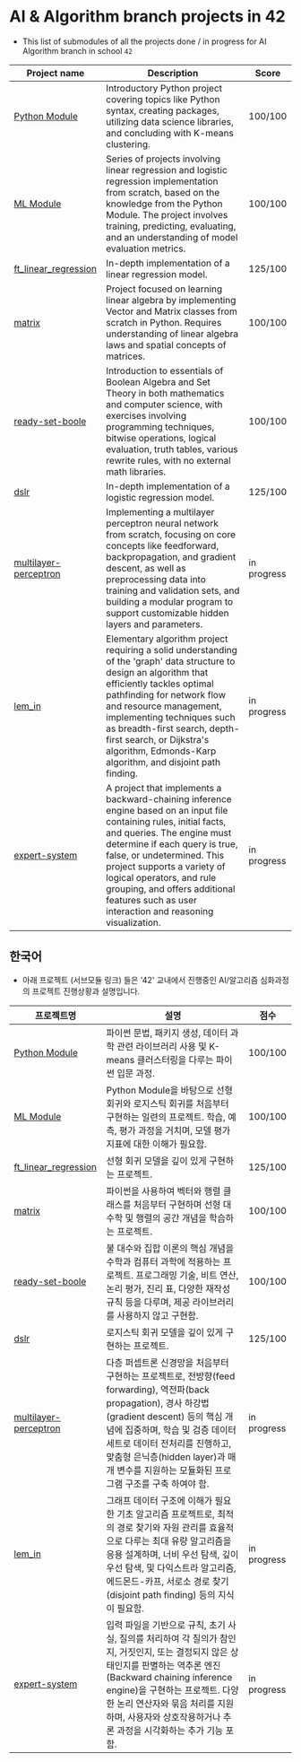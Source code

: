 # AI & Algorithm branch projects in 42

- This list of submodules of all the projects done / in progress for AI Algorithm branch in school `42`

|Project name|Description|Score|
|------|---|---|
|[Python Module](https://github.com/sungyongcho/dslr)|Introductory Python project covering topics like Python syntax, creating packages, utilizing data science libraries, and concluding with K-means clustering.|100/100|
|[ML Module](https://github.com/sungyongcho/ml_module)|Series of projects involving linear regression and logistic regression implementation from scratch, based on the knowledge from the Python Module. The project involves training, predicting, evaluating, and an understanding of model evaluation metrics.	|100/100|
|[ft_linear_regression](https://github.com/sungyongcho/ft_linear_regression)|In-depth implementation of a linear regression model.|125/100|
|[matrix](https://github.com/sungyongcho/matrix)|Project focused on learning linear algebra by implementing Vector and Matrix classes from scratch in Python. Requires understanding of linear algebra laws and spatial concepts of matrices.|100/100|
|[ready-set-boole](https://github.com/sungyongcho/ready-set-boole)|Introduction to essentials of Boolean Algebra and Set Theory in both mathematics and computer science, with exercises involving programming techniques, bitwise operations, logical evaluation, truth tables, various rewrite rules, with no external math libraries.|100/100|
|[dslr](https://github.com/sungyongcho/dslr)|In-depth implementation of a logistic regression model.|125/100|
|[multilayer-perceptron](https://github.com/sungyongcho/multilayer-perceptron)|Implementing a multilayer perceptron neural network from scratch, focusing on core concepts like feedforward, backpropagation, and gradient descent, as well as preprocessing data into training and validation sets, and building a modular program to support customizable hidden layers and parameters.|in progress|
|[lem_in](https://github.com/jmcheon/lem_in)|Elementary algorithm project requiring a solid understanding of the 'graph' data structure to design an algorithm that efficiently tackles optimal pathfinding for network flow and resource management, implementing techniques such as breadth-first search, depth-first search, or Dijkstra's algorithm, Edmonds-Karp algorithm, and disjoint path finding.|in progress|
|[expert-system](https://github.com/sungyongcho/expert-system)|A project that implements a backward-chaining inference engine based on an input file containing rules, initial facts, and queries. The engine must determine if each query is true, false, or undetermined. This project supports a variety of logical operators, and rule grouping, and offers additional features such as user interaction and reasoning visualization.|in progress|


## 한국어

- 아래 프로젝트 (서브모듈 링크) 들은 '42' 교내에서 진행중인 AI/알고리즘 심화과정의 프로젝트 진행상황과 설명입니다.

|프로젝트명|설명|점수|
|------|---|---|
|[Python Module](https://github.com/sungyongcho/dslr)|파이썬 문법, 패키지 생성, 데이터 과학 관련 라이브러리 사용 및 K-means 클러스터링을 다루는 파이썬 입문 과정.|100/100|
|[ML Module](https://github.com/sungyongcho/ml_module)|Python Module을 바탕으로 선형 회귀와 로지스틱 회귀를 처음부터 구현하는 일련의 프로젝트. 학습, 예측, 평가 과정을 거치며, 모델 평가 지표에 대한 이해가 필요함.|100/100|
|[ft_linear_regression](https://github.com/sungyongcho/ft_linear_regression)|선형 회귀 모델을 깊이 있게 구현하는 프로젝트.|125/100|
|[matrix](https://github.com/sungyongcho/matrix)|파이썬을 사용하여 벡터와 행렬 클래스를 처음부터 구현하며 선형 대수학 및 행렬의 공간 개념을 학습하는 프로젝트.|100/100|
|[ready-set-boole](https://github.com/sungyongcho/ready-set-boole)|불 대수와 집합 이론의 핵심 개념을 수학과 컴퓨터 과학에 적용하는 프로젝트. 프로그래밍 기술, 비트 연산, 논리 평가, 진리 표, 다양한 재작성 규칙 등을 다루며, 제공 라이브러리를 사용하지 않고 구현함.	|100/100|
|[dslr](https://github.com/sungyongcho/dslr)|로지스틱 회귀 모델을 깊이 있게 구현하는 프로젝트.|125/100|
|[multilayer-perceptron](https://github.com/sungyongcho/multilayer-perceptron)|다층 퍼셉트론 신경망을 처음부터 구현하는 프로젝트로, 전방향(feed forwarding), 역전파(back propagation), 경사 하강법(gradient descent) 등의 핵심 개념에 집중하며, 학습 및 검증 데이터 세트로 데이터 전처리를 진행하고, 맞춤형 은닉층(hidden layer)과 매개 변수를 지원하는 모듈화된 프로그램 구조를 구축 하여야 함.|in progress|
|[lem_in](https://github.com/jmcheon/lem_in)|그래프 데이터 구조에 이해가 필요한 기초 알고리즘 프로젝트로, 최적의 경로 찾기와 자원 관리를 효율적으로 다루는 최대 유량 알고리즘을 응용 설계하며, 너비 우선 탐색, 깊이 우선 탐색, 및 다익스트라 알고리즘, 에드몬드-카프, 서로소 경로 찾기(disjoint path finding) 등의 지식이 필요함.  |in progress|
|[expert-system](https://github.com/sungyongcho/expert-system)|입력 파일을 기반으로 규칙, 초기 사실, 질의를 처리하여 각 질의가 참인지, 거짓인지, 또는 결정되지 않은 상태인지를 판별하는 역추론 엔진(Backward chaining inference engine)을 구현하는 프로젝트. 다양한 논리 연산자와 묶음 처리를 지원하며, 사용자와 상호작용하거나 추론 과정을 시각화하는 추가 기능 포함.|in progress|
